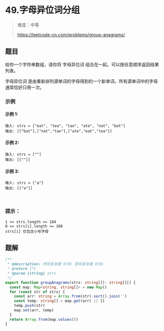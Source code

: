 # 49.字母异位词分组

> 难度：中等
>
> https://leetcode-cn.com/problems/group-anagrams/

## 题目

给你一个字符串数组，请你将 字母异位词 组合在一起。可以按任意顺序返回结果列表。

字母异位词 是由重新排列源单词的字母得到的一个新单词，所有源单词中的字母通常恰好只用一次。

### 示例

#### 示例 1:

```
输入: strs = ["eat", "tea", "tan", "ate", "nat", "bat"]
输出: [["bat"],["nat","tan"],["ate","eat","tea"]]
```

#### 示例 2:

```
输入: strs = [""]
输出: [[""]]
```

#### 示例 3:

```
输入: strs = ["a"]
输出: [["a"]]
```
 
### 提示：

```
1 <= strs.length <= 104
0 <= strs[i].length <= 100
strs[i] 仅包含小写字母
```

## 题解

```typescript
/**
 * @description: 时间复杂度 O(N) 空间复杂度 O(N)
 * @return {*}
 * @param {string} strs
 */
export function groupAnagrams(strs: string[]): string[][] {
  const map: Map<string, string[]> = new Map()
  for (const str of strs) {
    const arr: string = Array.from(str).sort().join('')
    const temp: string[] = map.get(arr) || []
    temp.push(str)
    map.set(arr, temp)
  }
  return Array.from(map.values())
}
```
